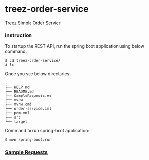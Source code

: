 # treez-order-service
Treez Simple Order Service 

### Instruction

To startup the REST API, run the spring boot application using below command.
```shell script
$ cd treez-order-service/
$ ls
```

Once you see below directories:
```
.
├── HELP.md
├── README.md
├── SampleRequests.md
├── mvnw
├── mvnw.cmd
├── order-service.iml
├── pom.xml
├── src
└── target

```

Command to run spring-boot application:
```shell script
$ mvn spring-boot:run
```

### [Sample Requests](SampleRequests.md)
